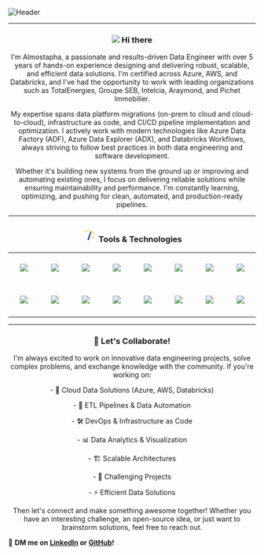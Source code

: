 ![Header](https://media.licdn.com/dms/image/v2/D4E16AQHqo4HR2UYFPg/profile-displaybackgroundimage-shrink_350_1400/B4EZZhxCPwHMAY-/0/1745396967167?e=1751500800&v=beta&t=pqP0rvSA6VYhJsYJ0OV5fI6-XR6rxGRNUGuHg1x342s) 
___
<h3 align="center"> <img src="https://raw.githubusercontent.com/MartinHeinz/MartinHeinz/master/wave.gif" width="30px"> Hi there </h3> 
<p align="center">I'm Almostapha, a passionate and results-driven Data Engineer with over 5 years of hands-on experience designing and delivering robust, scalable, and efficient data solutions. I'm certified across Azure, AWS, and Databricks, and I've had the opportunity to work with leading organizations such as TotalEnergies, Groupe SEB, Intelcia, Araymond, and Pichet Immobilier.</p>

<p align="center">My expertise spans data platform migrations (on-prem to cloud and cloud-to-cloud), infrastructure as code, and CI/CD pipeline implementation and optimization. I actively work with modern technologies like Azure Data Factory (ADF), Azure Data Explorer (ADX), and Databricks Workflows, always striving to follow best practices in both data engineering and software development.</p>

<p align="center">Whether it's building new systems from the ground up or improving and automating existing ones, I focus on delivering reliable solutions while ensuring maintainability and performance. I'm constantly learning, optimizing, and pushing for clean, automated, and production-ready pipelines.</p>

_____
<h3 align="center"> <img src="src/magic-wand.gif" width="30px">  Tools & Technologies</h3>

<table align="center">
  <tr>
    <td align="center" width="60" height="60"><img src="https://cdn.jsdelivr.net/gh/devicons/devicon/icons/scala/scala-original.svg" width="45"/></td>
    <td align="center" width="60" height="60"><img src="https://cdn.jsdelivr.net/gh/devicons/devicon/icons/kubernetes/kubernetes-plain.svg" width="45"/></td>
    <td align="center" width="60" height="60"><img src="https://upload.wikimedia.org/wikipedia/commons/f/f3/Apache_Spark_logo.svg" width="45"/></td>
    <td align="center" width="60" height="60"><img src="https://cdn.jsdelivr.net/gh/devicons/devicon/icons/githubactions/githubactions-original.svg" width="45"/></td>
    <td align="center" width="60" height="60"><img src="https://cdn.jsdelivr.net/gh/devicons/devicon/icons/docker/docker-original.svg" width="45"/></td>
    <td align="center" width="60" height="60"><img src="https://www.svgrepo.com/show/448266/aws.svg" width="45"/></td>
    <td align="center" width="60" height="60"><img src="https://cdn.jsdelivr.net/gh/devicons/devicon/icons/terraform/terraform-original.svg" width="45"/></td>
    <td align="center" width="60" height="60"><img src="https://cdn.jsdelivr.net/gh/devicons/devicon/icons/cplusplus/cplusplus-original.svg" width="45"/></td>
  </tr>
  <tr>
    <td align="center" width="60" height="60"><img src="https://www.svgrepo.com/show/341634/azure-pipelines.svg" width="45"/></td>
    <td align="center" width="60" height="60"><img src="https://cdn.jsdelivr.net/gh/devicons/devicon/icons/linux/linux-original.svg" width="45"/></td>
    <td align="center" width="60" height="60"><img src="https://cdn.jsdelivr.net/gh/devicons/devicon/icons/python/python-original.svg" width="45"/></td>
    <td align="center" width="60" height="60"><img src="https://cdn.jsdelivr.net/gh/devicons/devicon/icons/azure/azure-original.svg" width="45"/></td>
    <td align="center" width="60" height="60"><img src="https://www.svgrepo.com/show/448245/oracle.svg" width="45"/></td>
    <td align="center" width="60" height="60"><img src="https://www.svgrepo.com/show/330261/databricks.svg" width="45"/></td>
    <td align="center" width="60" height="60"><img src="https://www.svgrepo.com/show/512317/github-142.svg" width="45"/></td>
    <td align="center" width="60" height="60"><img src="https://www.svgrepo.com/show/353380/airflow.svg" width="45"/></td>
  </tr>
</table>

___
<h3 align="center">🤝 Let's Collaborate!</h3>
<p align="center">I'm always excited to work on innovative data engineering projects, solve complex problems, and exchange knowledge with the community. If you're working on:</p>
<p align="center">- 🚀 Cloud Data Solutions (Azure, AWS, Databricks)</p>
<p align="center">- 🔄 ETL Pipelines & Data Automation</p>
<p align="center">- 🛠 DevOps & Infrastructure as Code</p>
<p align="center">- 📊 Data Analytics & Visualization</p>
<p align="center">- 🏗 Scalable Architectures</p>
<p align="center">- 🎯 Challenging Projects</p>
<p align="center">- ⚡ Efficient Data Solutions</p>

<p align="center">Then let's connect and make something awesome together! Whether you have an interesting challenge, an open-source idea, or just want to brainstorm solutions, feel free to reach out.</p>

📩 **DM me on [LinkedIn](https://www.linkedin.com/in/almostapha-a-aloui-369069147/) or [GitHub](https://github.com/AAAloui)!**
<!--
Upcoming sections :

- 🔭 I’m currently working on ...
- 🌱 I’m currently learning ...
- 👯 I’m looking to collaborate on ...
- 🤔 I’m looking for help with ...
- 💬 Ask me about ...
- ⚡ Fun fact: ...
-->
